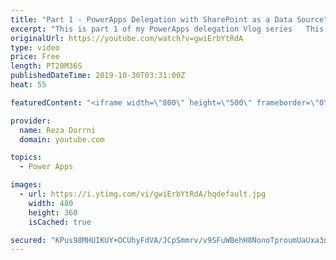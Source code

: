 ```yaml
---
title: "Part 1 - PowerApps Delegation with SharePoint as a Data Source"
excerpt: "This is part 1 of my PowerApps delegation Vlog series   This video will walk through the concept of Delegation in PowerApps Delegation is an important concept to understand in order to work with large data sets  Link to SharePoint connector delegation information: https://docs.microsoft.com/en-us/connectors/sharepointonline/"
originalUrl: https://youtube.com/watch?v=gwiErbYtRdA
type: video
price: Free
length: PT20M36S
publishedDateTime: 2019-10-30T03:31:00Z
heat: 55

featuredContent: "<iframe width=\"800\" height=\"500\" frameborder=\"0\" src=\"https://www.youtube.com/embed/gwiErbYtRdA\" allow=\"accelerometer; autoplay; encrypted-media; gyroscope; picture-in-picture\" allowfullscreen></iframe>"

provider:
  name: Reza Dorrni
  domain: youtube.com

topics:
  - Power Apps

images:
  - url: https://i.ytimg.com/vi/gwiErbYtRdA/hqdefault.jpg
    width: 480
    height: 360
    isCached: true

secured: "KPus98MHUIKUY+OCUhyFdVA/JCpSmmrv/v9SFuWBehH8NonoTproumUaUxa3nfBk0S2eQMC1YU+iFj2BSRK0VgSMSD0ejgynxCYdHbj6nEKvVemRgs8hfXX8QIRGrTRrrEOUyA5fOUcgGlYXwWEtahCxp4+KBmsFQZKDGRMemlTN6uXnYZiDllUMGrDMroCh7BCEcITuqqObePw4CanBlo1XdXNLhMQFV6twb1gKNX3n7q+pDVTYkbjLyMSyrGCXj05SqrA6CERCpBNCJiMO+zvZWmLRCzX0hU96WxnMNdCq8lN3w277oPVyGr5oOf1PBtyj4x7deq+xiH6CD3hOM1h1V7nD9hFjeuruiE5q+X81PxkXTGTny7qSTvjT6dnLzsIg7jtCkyVhp9AcJXhWYOBOc4MPRT4EDCPGbf+tVm0=;UJjwDnRIg92UkLOxyP4DpA=="
---
```


